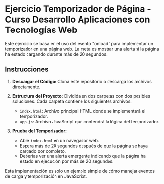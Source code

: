 # Ejercicio Temporizador de Página - Curso Desarrollo Aplicaciones con Tecnologías Web

Este ejercicio se basa en el uso del evento "onload" para implementar un temporizador en una página web. La meta es mostrar una alerta si la página ha estado cargando durante más de 20 segundos.

## Instrucciones

1. **Descargar el Código:** Clona este repositorio o descarga los archivos directamente.

2. **Estructura del Proyecto:**
Dividida en dos carpetas con dos posibles soluciones. Cada carpeta contiene los siguientes archivos:
   - `index.html`: Archivo principal HTML donde se implementará el temporizador.
   - `app.js`: Archivo JavaScript que contendrá la lógica del temporizador.

3. **Prueba del Temporizador:**
   
   - Abre `index.html` en un navegador web.
   - Espera más de 20 segundos después de que la página se haya cargado por completo.
   - Deberías ver una alerta emergente indicando que la página ha estado en ejecución por más de 20 segundos.

Esta implementación es solo un ejemplo simple de cómo manejar eventos de carga y temporización en JavaScript.
